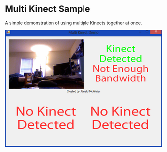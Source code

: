 # Multi Kinect Sample
A simple demonstration of using multiple Kinects together at once.

![Simple Preview](/simplePreview.png "Simple Preview")